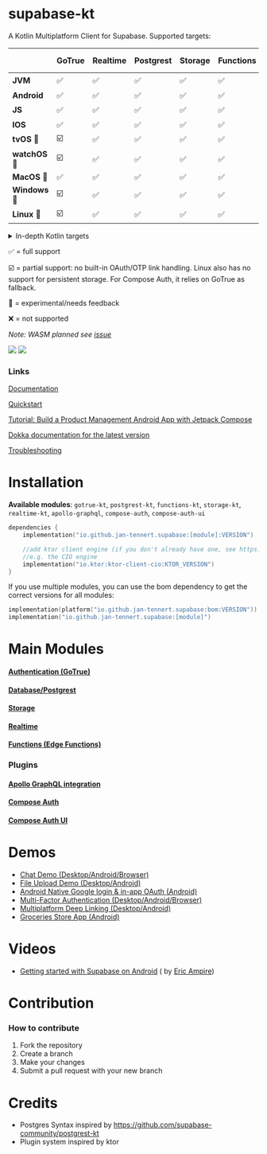 # supabase-kt

A Kotlin Multiplatform Client for Supabase.
Supported targets:

|                  | **GoTrue** | **Realtime** | **Postgrest** | **Storage** | **Functions** | **Apollo-GraphQL** | **Compose Auth 🚧** | **Compose Auth UI 🚧** |
|------------------|------------|--------------|---------------|-------------|---------------|--------------------|---------------------|------------------------|
| **JVM**          | ✅          | ✅            | ✅             | ✅           | ✅             | ✅                  | ☑️                  | ✅                      |
| **Android**      | ✅          | ✅            | ✅             | ✅           | ✅             | ✅                  | ✅                   | ✅                      |
| **JS**           | ✅          | ✅            | ✅             | ✅           | ✅             | ✅                  | ☑️                  | ✅                      |
| **IOS**          | ✅          | ✅            | ✅             | ✅           | ✅             | ✅                  | 🚧                  | ✅                      |
| **tvOS**  🚧     | ☑️         | ✅            | ✅             | ✅           | ✅             | ✅                  | ❌                   | ❌                      |
| **watchOS**  🚧  | ☑️         | ✅            | ✅             | ✅           | ✅             | ✅                  | ❌                   | ❌                      |
| **MacOS**   🚧   | ✅          | ✅            | ✅             | ✅           | ✅             | ✅                  | ❌                   | ❌                      |
| **Windows**   🚧 | ☑️         | ✅            | ✅             | ✅           | ✅             | ❌                  | ❌                   | ❌                      |
| **Linux**  🚧    | ☑️         | ✅            | ✅             | ✅           | ✅             | ❌                  | ❌                   | ❌                      |

<details>

<summary>In-depth Kotlin targets</summary>

**iOS:** iosArm64, iosSimulatorArm64, iosX64

**JS**: Browser, NodeJS

**tvOS**: tvosArm64, tvosX64, tvosSimulatorArm64

**watchOS**: watchosArm64, watchosX64, watchosSimulatorArm64  

**MacOS**: macosX64, macosArm64          

**Windows**: mingwX64    

**Linux**: linuxX64

</details>

✅ = full support

☑️ = partial support: no built-in OAuth/OTP link handling. Linux also has no support for persistent storage. For Compose Auth, it relies on GoTrue as fallback.

🚧 = experimental/needs feedback

❌ = not supported

*Note: WASM planned see [issue](https://github.com/supabase-community/supabase-kt/issues/86)*

[![](https://img.shields.io/github/release/supabase-community/supabase-kt?label=stable)](https://github.com/supabase-community/supabase-kt/releases) [![](https://img.shields.io/maven-central/v/io.github.jan-tennert.supabase/supabase-kt?label=experimental)](https://central.sonatype.com/search?q=io.github.jan.supabase&smo=true)

### Links

[Documentation](https://supabase.com/docs/reference/kotlin/introduction)

[Quickstart](https://supabase.com/docs/guides/getting-started/quickstarts/kotlin)

[Tutorial: Build a Product Management Android App with Jetpack Compose](https://supabase.com/docs/guides/getting-started/tutorials/with-kotlin)

[Dokka documentation for the latest version](https://supabase-community.github.io/supabase-kt/)

[Troubleshooting](https://github.com/supabase-community/supabase-kt/wiki/Troubleshooting)

# Installation

**Available modules**: `gotrue-kt`, `postgrest-kt`, `functions-kt`, `storage-kt`, `realtime-kt`, `apollo-graphql`, `compose-auth`, `compose-auth-ui`

```kotlin
dependencies {
    implementation("io.github.jan-tennert.supabase:[module]:VERSION")

    //add ktor client engine (if you don't already have one, see https://ktor.io/docs/http-client-engines.html for all engines)
    //e.g. the CIO engine
    implementation("io.ktor:ktor-client-cio:KTOR_VERSION")
}
```

If you use multiple modules, you can use the bom dependency to get the correct versions for all
modules:

```kotlin
implementation(platform("io.github.jan-tennert.supabase:bom:VERSION"))
implementation("io.github.jan-tennert.supabase:[module]")
```

# Main Modules

#### [Authentication (GoTrue)](/GoTrue)

#### [Database/Postgrest](/Postgrest)

#### [Storage](/Storage)

#### [Realtime](/Realtime)

#### [Functions (Edge Functions)](/Functions)

### Plugins

#### [Apollo GraphQL integration](/plugins/ApolloGraphQL)

#### [Compose Auth](/plugins/ComposeAuth)

#### [Compose Auth UI](/plugins/ComposeAuthUI)

# Demos

- [Chat Demo (Desktop/Android/Browser)](https://github.com/supabase-community/supabase-kt/tree/master/demos/chat-demo-mpp)
- [File Upload Demo (Desktop/Android)](https://github.com/supabase-community/supabase-kt/tree/master/demos/file-upload)
- [Android Native Google login & in-app OAuth (Android)](https://github.com/supabase-community/supabase-kt/tree/master/demos/android-login)
- [Multi-Factor Authentication (Desktop/Android/Browser)](https://github.com/supabase-community/supabase-kt/tree/master/demos/multi-factor-authentication)
- [Multiplatform Deep Linking (Desktop/Android)](https://github.com/supabase-community/supabase-kt/tree/master/demos/multiplatform-deeplinks)
- [Groceries Store App (Android)](https://github.com/hieuwu/android-groceries-store)

# Videos

- [Getting started with Supabase on Android](https://www.youtube.com/watch?v=SGr73sWMX6w) (
  by [Eric Ampire](https://www.youtube.com/@eric-ampire))

# Contribution

### How to contribute

1. Fork the repository
2. Create a branch
3. Make your changes
4. Submit a pull request with your new branch

# Credits

- Postgres Syntax inspired by https://github.com/supabase-community/postgrest-kt
- Plugin system inspired by ktor

